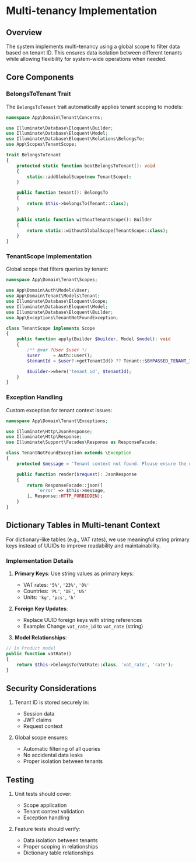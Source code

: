 # Multi-tenancy Implementation

## Overview
The system implements multi-tenancy using a global scope to filter data based on tenant ID. This ensures data isolation between different tenants while allowing flexibility for system-wide operations when needed.

## Core Components

### BelongsToTenant Trait
The `BelongsToTenant` trait automatically applies tenant scoping to models:

```php
namespace App\Domain\Tenant\Concerns;

use Illuminate\Database\Eloquent\Builder;
use Illuminate\Database\Eloquent\Model;
use Illuminate\Database\Eloquent\Relations\BelongsTo;
use App\Scopes\TenantScope;

trait BelongsToTenant
{
    protected static function bootBelongsToTenant(): void
    {
        static::addGlobalScope(new TenantScope);
    }

    public function tenant(): BelongsTo
    {
        return $this->belongsTo(Tenant::class);
    }

    public static function withoutTenantScope(): Builder
    {
        return static::withoutGlobalScope(TenantScope::class);
    }
}
```

### TenantScope Implementation
Global scope that filters queries by tenant:

```php
namespace App\Domain\Tenant\Scopes;

use App\Domain\Auth\Models\User;
use App\Domain\Tenant\Models\Tenant;
use Illuminate\Database\Eloquent\Scope;
use Illuminate\Database\Eloquent\Model;
use Illuminate\Database\Eloquent\Builder;
use App\Exceptions\TenantNotFoundException;

class TenantScope implements Scope
{
    public function apply(Builder $builder, Model $model): void
    {
        /** @var ?User $user */
        $user     = Auth::user();
        $tenantId = $user?->getTenantId() ?? Tenant::$BYPASSED_TENANT_ID;

        $builder->where('tenant_id', $tenantId);
    }
}
```

### Exception Handling
Custom exception for tenant context issues:

```php
namespace App\Domain\Tenant\Exceptions;

use Illuminate\Http\JsonResponse;
use Illuminate\Http\Response;
use Illuminate\Support\Facades\Response as ResponseFacade;

class TenantNotFoundException extends \Exception
{
    protected $message = 'Tenant context not found. Please ensure the user is properly authenticated for the correct tenant.';

    public function render($request): JsonResponse
    {
        return ResponseFacade::json([
            'error' => $this->message,
        ], Response::HTTP_FORBIDDEN);
    }
}

```

## Dictionary Tables in Multi-tenant Context

For dictionary-like tables (e.g., VAT rates), we use meaningful string primary keys instead of UUIDs to improve readability and maintainability.

### Implementation Details

1. **Primary Keys**: Use string values as primary keys:
   - VAT rates: `'5%'`, `'23%'`, `'0%'`
   - Countries: `'PL'`, `'DE'`, `'US'`
   - Units: `'kg'`, `'pcs'`, `'h'`

2. **Foreign Key Updates**:
   - Replace UUID foreign keys with string references
   - Example: Change `vat_rate_id` to `vat_rate` (string)

3. **Model Relationships**:
```php
// In Product model
public function vatRate()
{
    return $this->belongsTo(VatRate::class, 'vat_rate', 'rate');
}
```

## Security Considerations

1. Tenant ID is stored securely in:
   - Session data
   - JWT claims
   - Request context

2. Global scope ensures:
   - Automatic filtering of all queries
   - No accidental data leaks
   - Proper isolation between tenants

## Testing

1. Unit tests should cover:
   - Scope application
   - Tenant context validation
   - Exception handling

2. Feature tests should verify:
   - Data isolation between tenants
   - Proper scoping in relationships
   - Dictionary table relationships 
